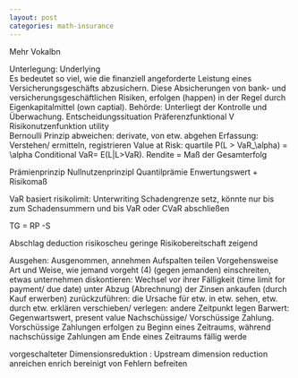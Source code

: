 ```yaml
---
layout: post
categories: math-insurance
---
```


Mehr Vokalbn 


Unterlegung: Underlying  
Es bedeutet so viel, wie die finanziell angeforderte Leistung eines Versicherungsgeschäfts abzusichern. Diese Absicherungen von bank- und versicherungsgeschäftlichen Risiken, erfolgen (happen) in der Regel durch Eigenkapitalmittel (own captial). Behörde: Unterliegt der Kontrolle und Überwachung.
Entscheidungssituation 
Präferenzfunktional V  
Risikonutzenfunktion  utility  
Bernoulli Prinzip
abweichen: derivate,  von etw. abgehen
Erfassung: Verstehen/ ermitteln, registrieren
Value at Risk: quartile P(L > VaR_\alpha) = \alpha
Conditional VaR= E(L|L>VaR).
Rendite = Maß  der Gesamterfolg

Prämienprinzip Nullnutzenprinzipl
Quantilprämie
Enwertungswert  + Risikomaß

VaR basiert risikolimit: Unterwriting Schadengrenze setz, könnte nur bis zum Schadensummern und bis VaR oder CVaR abschließen

TG = RP -S

Abschlag deduction
risikoscheu geringe Risikobereitschaft zeigend

Ausgehen: Ausgenommen, annehmen
Aufspalten teilen
Vorgehensweise Art und Weise, wie jemand vorgeht (4) (gegen jemanden) einschreiten, etwas unternehmen
dis­kon­tie­ren: Wechsel vor ihrer Fälligkeit (time limit for payment/ due date) unter Abzug (Abrechnung) der Zinsen ankaufen (durch Kauf erwerben)
zurückzuführen: die Ursache für etw. in etw. sehen, etw. durch etw. erklären
verschieben/ verlegen: andere Zeitpunkt legen
Barwert: Gegenwartswert, present value
Nachschüssige/ Vorschüssige Zahlung. Vorschüssige Zahlungen erfolgen zu Beginn eines Zeitraums, während nachschüssige Zahlungen am Ende eines Zeitraums fällig werde


vorgeschalteter  Dimensionsreduktion : Upstream dimension reduction
anreichen enrich
bereinigt von Fehlern befreiten
